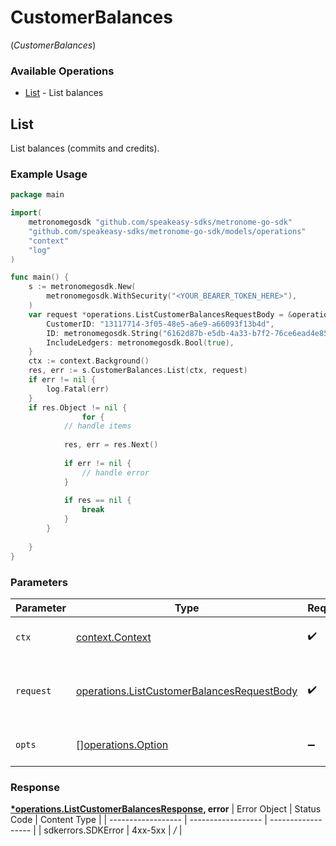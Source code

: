 # CustomerBalances
(*CustomerBalances*)

### Available Operations

* [List](#list) - List balances

## List

List balances (commits and credits).


### Example Usage

```go
package main

import(
	metronomegosdk "github.com/speakeasy-sdks/metronome-go-sdk"
	"github.com/speakeasy-sdks/metronome-go-sdk/models/operations"
	"context"
	"log"
)

func main() {
    s := metronomegosdk.New(
        metronomegosdk.WithSecurity("<YOUR_BEARER_TOKEN_HERE>"),
    )
    var request *operations.ListCustomerBalancesRequestBody = &operations.ListCustomerBalancesRequestBody{
        CustomerID: "13117714-3f05-48e5-a6e9-a66093f13b4d",
        ID: metronomegosdk.String("6162d87b-e5db-4a33-b7f2-76ce6ead4e85"),
        IncludeLedgers: metronomegosdk.Bool(true),
    }
    ctx := context.Background()
    res, err := s.CustomerBalances.List(ctx, request)
    if err != nil {
        log.Fatal(err)
    }
    if res.Object != nil {
                for {
            // handle items
        
            res, err = res.Next()
        
            if err != nil {
                // handle error
            }
        
            if res == nil {
                break
            }
        }
        
    }
}
```



### Parameters

| Parameter                                                                                                | Type                                                                                                     | Required                                                                                                 | Description                                                                                              |
| -------------------------------------------------------------------------------------------------------- | -------------------------------------------------------------------------------------------------------- | -------------------------------------------------------------------------------------------------------- | -------------------------------------------------------------------------------------------------------- |
| `ctx`                                                                                                    | [context.Context](https://pkg.go.dev/context#Context)                                                    | :heavy_check_mark:                                                                                       | The context to use for the request.                                                                      |
| `request`                                                                                                | [operations.ListCustomerBalancesRequestBody](../../models/operations/listcustomerbalancesrequestbody.md) | :heavy_check_mark:                                                                                       | The request object to use for the request.                                                               |
| `opts`                                                                                                   | [][operations.Option](../../models/operations/option.md)                                                 | :heavy_minus_sign:                                                                                       | The options for this request.                                                                            |


### Response

**[*operations.ListCustomerBalancesResponse](../../models/operations/listcustomerbalancesresponse.md), error**
| Error Object       | Status Code        | Content Type       |
| ------------------ | ------------------ | ------------------ |
| sdkerrors.SDKError | 4xx-5xx            | */*                |
